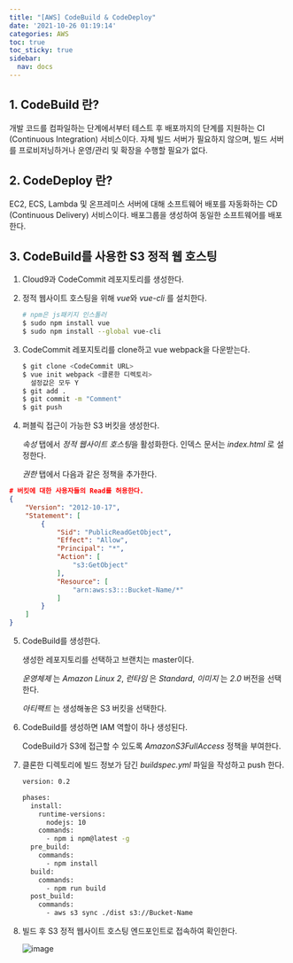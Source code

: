 ```yaml
---
title: "[AWS] CodeBuild & CodeDeploy"
date: '2021-10-26 01:19:14'
categories: AWS
toc: true
toc_sticky: true
sidebar:
  nav: docs
---
```

## 1. CodeBuild 란?

개발 코드를 컴파일하는 단계에서부터 테스트 후 배포까지의 단계를 지원하는 CI (Continuous Integration) 서비스이다. 자체 빌드 서버가 필요하지 않으며, 빌드 서버를 프로비저닝하거나 운영/관리 및 확장을 수행할 필요가 없다.



## 2. CodeDeploy 란?

EC2, ECS, Lambda 및 온프레미스 서버에 대해 소프트웨어 배포를 자동화하는 CD (Continuous Delivery) 서비스이다. 배포그룹을 생성하여 동일한 소프트웨어를 배포한다.



## 3. CodeBuild를 사용한 S3 정적 웹 호스팅

1. Cloud9과 CodeCommit 레포지토리를 생성한다.



2. 정적 웹사이트 호스팅을 위해 *vue*와 *vue-cli* 를 설치한다.

   ```bash
   # npm은 js패키지 인스톨러
   $ sudo npm install vue
   $ sudo npm install --global vue-cli
   ```



3. CodeCommit 레포지토리를 clone하고 vue webpack을 다운받는다.

   ```bash
   $ git clone <CodeCommit URL>
   $ vue init webpack <클론한 디렉토리>
     설정값은 모두 Y
   $ git add .
   $ git commit -m "Comment"
   $ git push
   ```



4. 퍼블릭 접근이 가능한 S3 버킷을 생성한다. 

   *속성*  탭에서 *정적 웹사이트 호스팅*을 활성화한다.  인덱스 문서는 *index.html* 로 설정한다.

   *권한* 탭에서 다음과 같은 정책을 추가한다.

```json
# 버킷에 대한 사용자들의 Read를 허용한다.
{
    "Version": "2012-10-17",
    "Statement": [
        {
            "Sid": "PublicReadGetObject",
            "Effect": "Allow",
            "Principal": "*",
            "Action": [
                "s3:GetObject"
            ],
            "Resource": [
                "arn:aws:s3:::Bucket-Name/*"
            ]
        }
    ]
}
```



5. CodeBuild를 생성한다.

   생성한 레포지토리를 선택하고 브랜치는 master이다.

   *운영체제* 는 *Amazon Linux 2*, *런타임* 은 *Standard*, *이미지* 는 *2.0* 버전을 선택한다.

   *아티팩트* 는 생성해놓은 S3 버킷을 선택한다.



6. CodeBuild를 생성하면 IAM 역할이 하나 생성된다. 

   CodeBuild가 S3에 접근할 수 있도록 *AmazonS3FullAccess* 정책을 부여한다.



7. 클론한 디렉토리에 빌드 정보가 담긴 *buildspec.yml* 파일을 작성하고 push 한다.

   ```bash
   version: 0.2
   
   phases:
     install:
       runtime-versions:
         nodejs: 10
       commands:
         - npm i npm@latest -g
     pre_build:
       commands:
         - npm install
     build:
       commands:
         - npm run build
     post_build:
       commands:
         - aws s3 sync ./dist s3://Bucket-Name
   ```



8. 빌드 후 S3 정적 웹사이트 호스팅 엔드포인트로 접속하여 확인한다.

   <img src="https://user-images.githubusercontent.com/60495897/138732196-532af77e-a9da-43bd-97ad-68af71daf0ab.png" alt="image"  />

